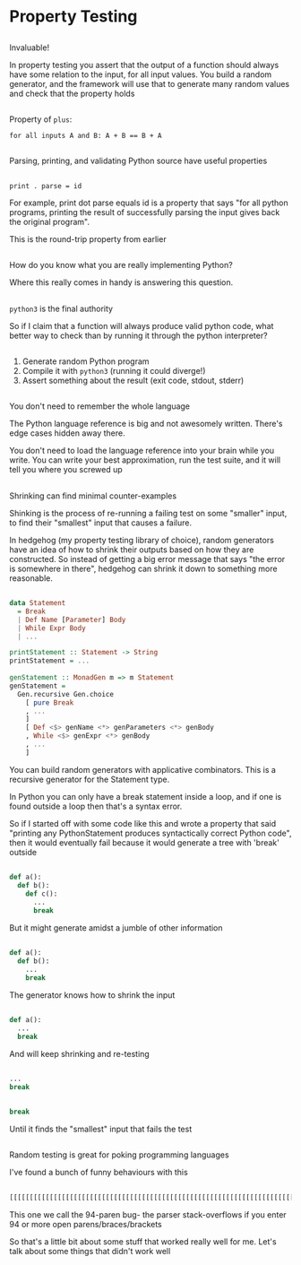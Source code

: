 # Property Testing

##

Invaluable!

<div class="notes">
In property testing you assert that the output of a function should always have some
relation to the input, for all input values. You build a random generator, and the framework
will use that to generate many random values and check that the property holds
</div>

##

Property of `plus`:

`for all inputs A and B: A + B == B + A`

##

Parsing, printing, and validating Python source have useful properties

##

`print . parse = id`

<div class="notes">
For example, print dot parse equals id is a property that says "for all python programs,
printing the result of successfully parsing the input gives back the original program".

This is the round-trip property from earlier
</div>

##

How do you know what you are really implementing Python?

<div class="notes">
Where this really comes in handy is answering this question.
</div>

##

`python3` is the final authority

<div class="notes">
So if I claim that a function will always produce valid python code, what better way to
check than by running it through the python interpreter?
</div>

##

1. Generate random Python program
2. Compile it with `python3` (running it could diverge!)
3. Assert something about the result (exit code, stdout, stderr)

##

You don't need to remember the whole language

<div class="notes">
The Python language reference is big and not awesomely written. There's edge cases hidden
away there.

You don't need to load the language reference into your brain while you write. You can write
your best approximation, run the test suite, and it will tell you where you screwed up
</div>

##

Shrinking can find minimal counter-examples

<div class="notes">
Shinking is the process of re-running a failing test on some "smaller" input, to find their
"smallest" input that causes a failure.

In hedgehog (my property testing library of choice), random generators have an idea of how to
shrink their outputs based on how they are constructed. So instead of getting a big error
message that says "the error is somewhere in there", hedgehog can shrink it down to something
more reasonable.
</div>

##

```haskell
data Statement
  = Break
  | Def Name [Parameter] Body
  | While Expr Body
  | ...

printStatement :: Statement -> String
printStatement = ...
  
genStatement :: MonadGen m => m Statement
genStatement =
  Gen.recursive Gen.choice
    [ pure Break
    , ...
    ]
    [ Def <$> genName <*> genParameters <*> genBody
    , While <$> genExpr <*> genBody
    , ...
    ]
```

<div class="notes">
You can build random generators with applicative combinators. This is a recursive generator
for the Statement type.

In Python you can only have a break statement inside a loop, and if one is found outside a
loop then that's a syntax error.

So if I started off with some code like this and wrote a property that said "printing any
PythonStatement produces syntactically correct Python code", then it would eventually fail
because it would generate a tree with 'break' outside
</div>

##

```python
def a():
  def b():
    def c():
      ...
      break
```

<div class="notes">
But it might generate amidst a jumble of other information
</div>

##

```python
def a():
  def b():
    ...
    break
```

<div class="notes">
The generator knows how to shrink the input
</div>

##

```python
def a():
  ...
  break
```

<div class="notes">
And will keep shrinking and re-testing
</div>

##

```python
...
break
```

##

```python
break
```

<div class="notes">
Until it finds the "smallest" input that fails the test
</div>

##

Random testing is great for poking programming languages

<div class="notes">
I've found a bunch of funny behaviours with this
</div>

##

```python
[[[[[[[[[[[[[[[[[[[[[[[[[[[[[[[[[[[[[[[[[[[[[[[[[[[[[[[[[[[[[[[[[[[[[[[[[[[[[[[[[[[[[[[[[[[[[[
```

<div class="notes">
This one we call the 94-paren bug- the parser stack-overflows if you enter 94 or more open parens/braces/brackets

So that's a little bit about some stuff that worked really well for me. Let's talk about some
things that didn't work well
</div>

